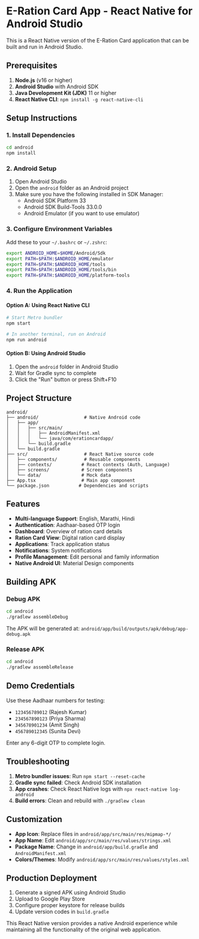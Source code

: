 # E-Ration Card App - React Native for Android Studio

This is a React Native version of the E-Ration Card application that can be built and run in Android Studio.

## Prerequisites

1. **Node.js** (v16 or higher)
2. **Android Studio** with Android SDK
3. **Java Development Kit (JDK)** 11 or higher
4. **React Native CLI**: `npm install -g react-native-cli`

## Setup Instructions

### 1. Install Dependencies
```bash
cd android
npm install
```

### 2. Android Setup
1. Open Android Studio
2. Open the `android` folder as an Android project
3. Make sure you have the following installed in SDK Manager:
   - Android SDK Platform 33
   - Android SDK Build-Tools 33.0.0
   - Android Emulator (if you want to use emulator)

### 3. Configure Environment Variables
Add these to your `~/.bashrc` or `~/.zshrc`:
```bash
export ANDROID_HOME=$HOME/Android/Sdk
export PATH=$PATH:$ANDROID_HOME/emulator
export PATH=$PATH:$ANDROID_HOME/tools
export PATH=$PATH:$ANDROID_HOME/tools/bin
export PATH=$PATH:$ANDROID_HOME/platform-tools
```

### 4. Run the Application

#### Option A: Using React Native CLI
```bash
# Start Metro bundler
npm start

# In another terminal, run on Android
npm run android
```

#### Option B: Using Android Studio
1. Open the `android` folder in Android Studio
2. Wait for Gradle sync to complete
3. Click the "Run" button or press Shift+F10

## Project Structure

```
android/
├── android/                 # Native Android code
│   ├── app/
│   │   ├── src/main/
│   │   │   ├── AndroidManifest.xml
│   │   │   └── java/com/erationcardapp/
│   │   └── build.gradle
│   └── build.gradle
├── src/                     # React Native source code
│   ├── components/          # Reusable components
│   ├── contexts/           # React contexts (Auth, Language)
│   ├── screens/            # Screen components
│   └── data/               # Mock data
├── App.tsx                 # Main app component
└── package.json           # Dependencies and scripts
```

## Features

- **Multi-language Support**: English, Marathi, Hindi
- **Authentication**: Aadhaar-based OTP login
- **Dashboard**: Overview of ration card details
- **Ration Card View**: Digital ration card display
- **Applications**: Track application status
- **Notifications**: System notifications
- **Profile Management**: Edit personal and family information
- **Native Android UI**: Material Design components

## Building APK

### Debug APK
```bash
cd android
./gradlew assembleDebug
```
The APK will be generated at: `android/app/build/outputs/apk/debug/app-debug.apk`

### Release APK
```bash
cd android
./gradlew assembleRelease
```

## Demo Credentials

Use these Aadhaar numbers for testing:
- `123456789012` (Rajesh Kumar)
- `234567890123` (Priya Sharma)
- `345678901234` (Amit Singh)
- `456789012345` (Sunita Devi)

Enter any 6-digit OTP to complete login.

## Troubleshooting

1. **Metro bundler issues**: Run `npm start --reset-cache`
2. **Gradle sync failed**: Check Android SDK installation
3. **App crashes**: Check React Native logs with `npx react-native log-android`
4. **Build errors**: Clean and rebuild with `./gradlew clean`

## Customization

- **App Icon**: Replace files in `android/app/src/main/res/mipmap-*/`
- **App Name**: Edit `android/app/src/main/res/values/strings.xml`
- **Package Name**: Change in `android/app/build.gradle` and `AndroidManifest.xml`
- **Colors/Themes**: Modify `android/app/src/main/res/values/styles.xml`

## Production Deployment

1. Generate a signed APK using Android Studio
2. Upload to Google Play Store
3. Configure proper keystore for release builds
4. Update version codes in `build.gradle`

This React Native version provides a native Android experience while maintaining all the functionality of the original web application.